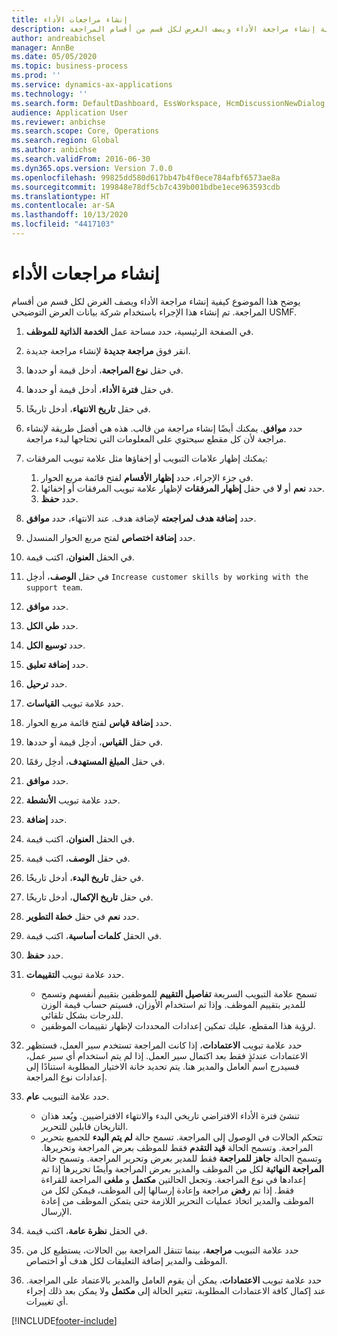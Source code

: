 ```yaml
---
title: إنشاء مراجعات الأداء
description: يوضح هذا الموضوع كيفية إنشاء مراجعة الأداء ويصف الغرض لكل قسم من أقسام المراجعة.
author: andreabichsel
manager: AnnBe
ms.date: 05/05/2020
ms.topic: business-process
ms.prod: ''
ms.service: dynamics-ax-applications
ms.technology: ''
ms.search.form: DefaultDashboard, EssWorkspace, HcmDiscussionNewDialog, HcmDiscussion, HcmDiscussionChangeSettings, HcmDiscussionAddGoalDialog, HcmTopicCreate, HcmMeasurementDetailDialog, HcmPerfJournalAdd, HcmEmployeeDevelopmentWorkspace
audience: Application User
ms.reviewer: anbichse
ms.search.scope: Core, Operations
ms.search.region: Global
ms.author: anbichse
ms.search.validFrom: 2016-06-30
ms.dyn365.ops.version: Version 7.0.0
ms.openlocfilehash: 99825dd580d617bb47b4f0ece784afbf6573ae8a
ms.sourcegitcommit: 199848e78df5cb7c439b001bdbe1ece963593cdb
ms.translationtype: HT
ms.contentlocale: ar-SA
ms.lasthandoff: 10/13/2020
ms.locfileid: "4417103"
---
```

# <a name="create-performance-reviews"></a>إنشاء مراجعات الأداء


يوضح هذا الموضوع كيفية إنشاء مراجعة الأداء ويصف الغرض لكل قسم من أقسام المراجعة. تم إنشاء هذا الإجراء باستخدام شركة بيانات العرض التوضيحي USMF.

1. في الصفحة الرئيسية، حدد مساحة عمل **الخدمة الذاتية للموظف**.
2. انقر فوق **مراجعة جديدة** لإنشاء مراجعة جديدة.
3. في حقل **نوع المراجعة**، أدخل قيمة أو حددها.
4. في حقل **فترة الأداء**، أدخل قيمة أو حددها.
5. في حقل **تاريخ الانتهاء**، أدخل تاريخًا.
6. حدد **موافق**. يمكنك أيضًا إنشاء مراجعة من قالب. هذه هي أفضل طريقة لإنشاء مراجعة لأن كل مقطع سيحتوي على المعلومات التي تحتاجها لبدء مراجعة.  
7. يمكنك إظهار علامات التبويب أو إخفاؤها مثل علامة تبويب المرفقات:

    1. في جزء الإجراء، حدد **إظهار الأقسام** لفتح قائمة مربع الحوار.
    1. حدد **نعم** أو **لا** في حقل **إظهار المرفقات** لإظهار علامة تبويب المرفقات أو إخفائها.
    1. حدد **حفظ**.

8. حدد **إضافة هدف لمراجعته** لإضافة هدف. عند الانتهاء، حدد **موافق**.
9. حدد **إضافة اختصاص** لفتح مربع الحوار المنسدل.
10. في الحقل **العنوان**، اكتب قيمة.
11. في حقل **الوصف**، أدخِل `Increase customer skills by working with the support team`.
12. حدد **موافق**.
13. حدد **طي الكل**.
14. حدد **توسيع الكل‬**.
15. حدد **إضافة تعليق**.
16. حدد **ترحيل**.
17. حدد علامة تبويب **القياسات‬**.
18. حدد **إضافة قياس** لفتح قائمة مربع الحوار.
19. في حقل **القياس‬**، أدخِل قيمة أو حددها.
26. في حقل **المبلغ المستهدف**، أدخِل رقمًا.
20. حدد **موافق**.
21. حدد علامة تبويب **الأنشطة‬**.
22. حدد **إضافة**.
23. في الحقل **العنوان**، اكتب قيمة.
24. في حقل **الوصف**، اكتب قيمة.
25. في حقل **تاريخ البدء**، أدخل تاريخًا.
26. في حقل **تاريخ الإكمال**، أدخل تاريخًا.
27. حدد **نعم** في حقل **خطة التطوير**.
28. في الحقل **كلمات أساسية**، اكتب قيمة.
29. حدد **حفظ**.
30. حدد علامة تبويب **التقييمات‬**.  

    - تسمح علامة التبويب السريعة **تفاصيل التقييم** للموظفين بتقييم أنفسهم وتسمح للمدير بتقييم الموظف. وإذا تم استخدام الأوزان، فسيتم حساب قيمة الوزن للدرجات بشكل تلقائي.  
    - لرؤية هذا المقطع، عليك تمكين إعدادات المحددات لإظهار تقييمات الموظفين.  

31. حدد علامة تبويب **الاعتمادات‬**، إذا كانت المراجعة تستخدم سير العمل، فستظهر الاعتمادات عندئذٍ فقط بعد اكتمال سير العمل. إذا لم يتم استخدام أي سير عمل، فسيدرج اسم العامل والمدير هنا. يتم تحديد خانة الاختيار المطلوبة استنادًا إلى إعدادات نوع المراجعة.  
32. حدد علامة التبويب **عام**.

    - تنشئ فترة الأداء الافتراضي تاريخي البدء والانتهاء الافتراضيين. ويُعد هذان التاريخان قابلين للتحرير.  
    - تتحكم الحالات في الوصول إلى المراجعة. تسمح حالة **لم يتم البدء** للجميع بتحرير المراجعة. وتسمح الحالة **قيد التقدم** فقط للموظف بعرض المراجعة وتحريرها. وتسمح الحالة **جاهز للمراجعة** فقط للمدير بعرض وتحرير المراجعة. وتسمح حالة **المراجعة النهائية** لكل من الموظف والمدير بعرض المراجعة وأيضًا تحريرها إذا تم إعدادها في نوع المراجعة. وتجعل الحالتين **مكتمل** و **ملغى** المراجعة للقراءة فقط. إذا تم **رفض** مراجعة وإعادة إرسالها إلى الموظف، فيمكن لكل من الموظف والمدير اتخاذ عمليات التحرير اللازمة حتى يتمكن الموظف من إعادة الإرسال.

33. في الحقل **نظرة عامة**، اكتب قيمة.
34. حدد علامة التبويب **مراجعة**، بينما تتنقل المراجعة بين الحالات، يستطيع كل من الموظف والمدير إضافة التعليقات لكل هدف أو اختصاص.  
35. حدد علامة تبويب **الاعتمادات**، يمكن أن يقوم العامل والمدير بالاعتماد على المراجعة. عند إكمال كافة الاعتمادات المطلوبة، تتغير الحالة إلى **مكتمل** ولا يمكن بعد ذلك إجراء أي تغييرات.  



[!INCLUDE[footer-include](../includes/footer-banner.md)]
